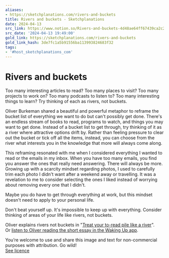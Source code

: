 ```yaml
---
aliases:
- https://sketchplanations.com/rivers-and-buckets
title: Rivers and buckets - Sketchplanations
date: 2024-04-13
src_link: https://www.notion.so/Rivers-and-buckets-4d48ae64ff67439ca2c27e2837705d09
src_date: '2024-04-13 19:49:00'
gold_link: https://sketchplanations.com/rivers-and-buckets
gold_link_hash: 3de7fc1a5b91556ba113993824683f32
tags:
- '#host_sketchplanations_com'
---
```


Rivers and buckets
==================

Too many interesting articles to read? Too many places to visit? Too many projects to work on? Too many podcasts to listen to? Too many interesting things to learn? Try thinking of each as rivers, not buckets.

Oliver Burkeman shared a beautiful and powerful metaphor to reframe the bucket list of everything we want to do but can't possibly get done. There's an endless stream of books to read, programs to watch, and things you may want to get done. Instead of a bucket list to get through, try thinking of it as a river where attractive options drift by. Rather than feeling pressure to clear out the bucket or tick off all the items, instead, you can choose from the river what interests you in the knowledge that more will always come along.

This reframing resonated with me when I considered everything I wanted to read or the emails in my inbox. When you have too many emails, you find you answer the ones that really need answering. There will always be more. Growing up with a scarcity mindset regarding photos, I used to carefully trim each photo I didn't want after a weekend away or travelling. It was a revelation to me to consider selecting the ones I liked instead of worrying about removing every one that I didn't. 

Maybe you do have to get through everything at work, but this mindset doesn't need to apply to your personal life.

Don't beat yourself up. It's impossible to keep up with everything. Consider thinking of areas of your life like rivers, not buckets.

Oliver explains rivers not buckets in "[Treat your to-read pile like a river](https://www.oliverburkeman.com/river)". Or [listen to Oliver reading the short essay in the Waking Up app](https://dynamic.wakingup.com/reflection/CO4C1DE?source=content%20share&share_id=9132C5C1&code=SC062F32B).

You’re welcome to use and share this image and text for non-commercial purposes with attribution. Go wild!  
[See licence](/licence)